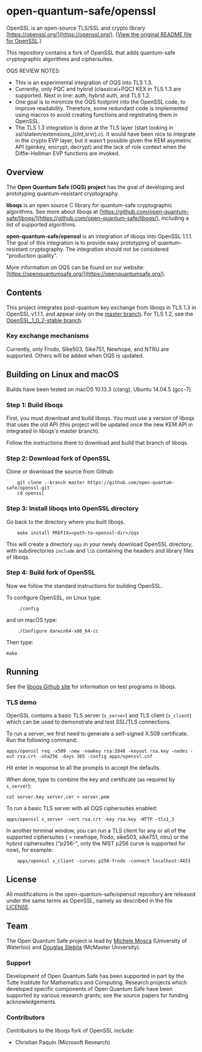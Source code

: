 open-quantum-safe/openssl
=========================

OpenSSL is an open-source TLS/SSL and crypto library [https://openssl.org/](https://openssl.org/).  ([View the original README file for OpenSSL](https://github.com/open-quantum-safe/openssl/blob/master/README).)

This repository contains a fork of OpenSSL that adds quantum-safe cryptographic algorithms and ciphersuites.

OQS REVIEW NOTES:
 * This is an experimental integration of OQS into TLS 1.3.
 * Currently, only PQC and hybrid (classical+PQC) KEX in TLS 1.3 are supported. Next in line: auth, hybrid auth, and TLS 1.2.
 * One goal is to minimize the OQS footprint into the OpenSSL code, to improve readability. Therefore, some redundant code is implemented using macros to avoid creating functions and registrating them in OpenSSL.
 * The TLS 1.3 integration is done at the TLS layer (start looking in ssl/statem/extensions_(clnt,srvr).c). It would have been nice to integrate in the crypto EVP layer, but it wasn't possible given the KEM asymetric API (genkey, encrypt, decrypt) and the lack of role context when the Diffie-Hellman EVP functions are invoked.

Overview
--------

The **Open Quantum Safe (OQS) project** has the goal of developing and prototyping quantum-resistant cryptography.  

**liboqs** is an open source C library for quantum-safe cryptographic algorithms.  See more about liboqs at [https://github.com/open-quantum-safe/liboqs/](https://github.com/open-quantum-safe/liboqs/), including a list of supported algorithms.

**open-quantum-safe/openssl** is an integration of liboqs into OpenSSL 1.1.1.  The goal of this integration is to provide easy prototyping of quantum-resistant cryptography.  The integration should not be considered "production quality".

More information on OQS can be found on our website: [https://openquantumsafe.org/](https://openquantumsafe.org/).

Contents
--------

This project integrates post-quantum key exchange from liboqs in TLS 1.3 in OpenSSL v1.1.1, and appear only on the [master branch](https://github.com/open-quantum-safe/openssl/tree/master). For TLS 1.2, see the [OpenSSL\_1\_0\_2-stable branch](https://github.com/open-quantum-safe/openssl/tree/OpenSSL_1_0_2-stable).

### Key exchange mechanisms

Currently, only Frodo, Sike503, Sike751, Newhope, and NTRU are supported. Others will be added when OQS is updated.


Building on Linux and macOS
---------------------------

Builds have been tested on macOS 10.13.3 (clang), Ubuntu 14.04.5 (gcc-7).

### Step 1: Build liboqs

First, you must download and build liboqs.  You must use a version of liboqs that uses the old API (this project will be updated once the new KEM API in integrated in liboqs's master branch). 

Follow the instructions there to download and build that branch of liboqs.

### Step 2: Download fork of OpenSSL

Clone or download the source from Github:

        git clone --branch master https://github.com/open-quantum-safe/openssl.git
        cd openssl

### Step 3: Install liboqs into OpenSSL directory

Go back to the directory where you built liboqs.

        make install PREFIX=<path-to-openssl-dir>/oqs

This will create a directory `oqs` in your newly download OpenSSL directory, with subdirectories `include` and `lib` containing the headers and library files of liboqs.

### Step 4: Build fork of OpenSSL

Now we follow the standard instructions for building OpenSSL.

To configure OpenSSL, on Linux type:

        ./config

and on macOS type:

        ./Configure darwin64-x86_64-cc

Then type:

	make
		
Running
-------

See the [liboqs Github site](https://github.com/open-quantum-safe/liboqs/) for information on test programs in liboqs.

### TLS demo

OpenSSL contains a basic TLS server (`s_server`) and TLS client (`s_client`) which can be used to demonstrate and test SSL/TLS connections.

To run a server, we first need to generate a self-signed X.509 certificate.  Run the following command:

	apps/openssl req -x509 -new -newkey rsa:2048 -keyout rsa.key -nodes -out rsa.crt -sha256 -days 365 -config apps/openssl.cnf

Hit enter in response to all the prompts to accept the defaults.  

When done, type to combine the key and certificate (as required by `s_server`):

	cat server.key server.cer > server.pem

To run a basic TLS server with all OQS ciphersuites enabled:

	apps/openssl s_server -cert rsa.crt -key rsa.key -HTTP -tls1_3

In another terminal window, you can run a TLS client for any or all of the supported ciphersuites (<OQSALG> = newhope, frodo, sike503, sike751, ntru) or the hybrid ciphersuites ("p256-<OQSALG>", only the NIST p256 curve is supported for now), for example:

        apps/openssl s_client -curves p256-frodo -connect localhost:4433

License
-------

All modifications in the open-quantum-safe/openssl repository are released under the same terms as OpenSSL, namely as described in the file [LICENSE](https://github.com/open-quantum-safe/openssl/blob/master/LICENSE).  

Team
----

The Open Quantum Safe project is lead by [Michele Mosca](http://faculty.iqc.uwaterloo.ca/mmosca/) (University of Waterloo) and [Douglas Stebila](https://www.douglas.stebila.ca/research/) (McMaster University).

### Support

Development of Open Quantum Safe has been supported in part by the Tutte Institute for Mathematics and Computing.  Research projects which developed specific components of Open Quantum Safe have been supported by various research grants; see the source papers for funding acknowledgements.

### Contributors

Contributors to the liboqs fork of OpenSSL include:

- Christian Paquin (Microsoft Research)